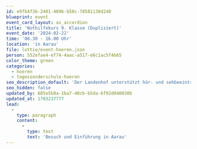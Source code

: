 ```yaml
---
id: e9fb4f36-2401-4896-b50c-78581130d240
blueprint: event
event_card_layout: as_accordion
title: 'Nothilfekurs 9. Klasse (Dupliziert)'
event_date: '2024-02-22'
time: '08.30 - 16.00 Uhr'
location: 'in Aarau'
file: lottie/event-hoeren.json
person: 552efae4-ef74-4aac-a517-e6c1ac5f4b65
color_theme: green
categories:
  - hoeren
  - tagessonderschule-hoeren
seo_description_default: 'Der Landenhof unterstützt hör- und sehbeeinträchtigte Kinder & Jugendliche in ihrem selbstbestimmten Leben durch Förderung ihrer Fähigkeiten & Entwicklung'
seo_hidden: false
updated_by: 685e5b8a-1ba7-40cb-b5da-6f92d040030b
updated_at: 1703237777
lead:
  -
    type: paragraph
    content:
      -
        type: text
        text: 'Besuch und Einführung in Aarau'
---
```

